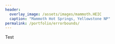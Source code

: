 ```yaml
---
header:
  overlay_image: /assets/images/mammoth.HEIC
  caption: "Mammoth Hot Springs, Yellowstone NP"
permalink: /portfolio/errorbounds/
---
```

Test
